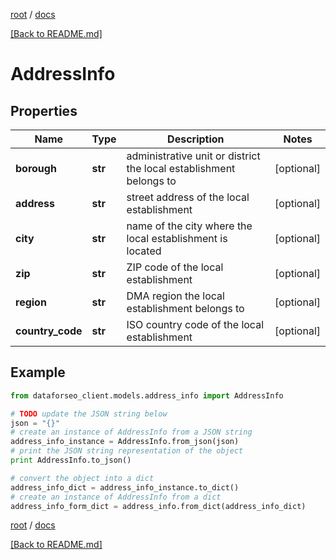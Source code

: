 [root](./../ "root") / [docs](./ "docs")

[[Back to README.md]](./../README.md "[Back to README.md]")

# AddressInfo

## Properties

Name | Type | Description | Notes
------------ | ------------- | ------------- | -------------
**borough** | **str** | administrative unit or district the local establishment belongs to | [optional]
**address** | **str** | street address of the local establishment | [optional]
**city** | **str** | name of the city where the local establishment is located | [optional]
**zip** | **str** | ZIP code of the local establishment | [optional]
**region** | **str** | DMA region the local establishment belongs to | [optional]
**country_code** | **str** | ISO country code of the local establishment | [optional]

## Example

```python
from dataforseo_client.models.address_info import AddressInfo

# TODO update the JSON string below
json = "{}"
# create an instance of AddressInfo from a JSON string
address_info_instance = AddressInfo.from_json(json)
# print the JSON string representation of the object
print AddressInfo.to_json()

# convert the object into a dict
address_info_dict = address_info_instance.to_dict()
# create an instance of AddressInfo from a dict
address_info_form_dict = address_info.from_dict(address_info_dict)
```

  

[root](./../ "root") / [docs](./ "docs")

[[Back to README.md]](./../README.md "[Back to README.md]")